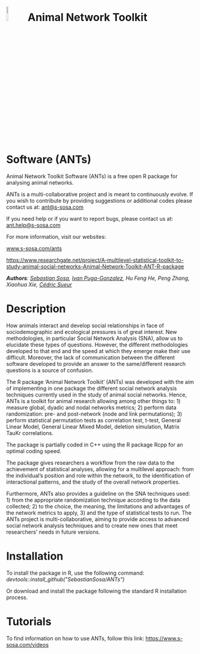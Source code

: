 # <img src="https://github.com/SebastianSosa/ANTs/blob/master/inst/ressources/ANT.png" alt="alt text" width="10%" height="10%">  Animal Network Toolkit Software (ANTs)


Animal Network Toolkit Software (ANTs) is a free open R package for analysing animal networks.

ANTs is a multi-collaborative project and is meant to continuously evolve. If you wish to contribute by providing suggestions or additional codes please contact us at: ant@s-sosa.com

If you need help or if you want to report bugs, please contact us at: ant.help@s-sosa.com

For more information, visit our websites:

   www.s-sosa.com/ants
   
   https://www.researchgate.net/project/A-multilevel-statistical-toolkit-to-study-animal-social-networks-Animal-Network-Toolkit-ANT-R-package
   
   
<i><b>Authors</b>: [Sebastian Sosa](https://scholar.google.fr/citations?user=R8MskkwAAAAJ&hl=fr&authuser=1), [Ivan Puga-Gonzalez](https://scholar.google.fr/citations?user=XIjvceIAAAAJ&hl=fr&oi=ao), Hu Feng He, Peng Zhang, Xiaohua Xie, [Cédric Sueur](https://scholar.google.fr/citations?user=2A3IqEsAAAAJ&hl=fr&authuser=1)</i>

# Description

How animals interact and develop social relationships in face of sociodemographic and ecological pressures is of great interest. New methodologies, in particular Social Network Analysis (SNA), allow us to elucidate these types of questions. However, the different methodologies developed to that end and the speed at which they emerge make their use difficult. Moreover, the lack of communication between the different software developed to provide an answer to the same/different research questions is a source of confusion. 

The R package ‘Animal Network Toolkit’ (ANTs) was developed with the aim of implementing in one package the different social network analysis techniques currently used in the study of animal social networks. Hence, ANTs is a toolkit for animal research allowing among other things to: 1) measure global, dyadic and nodal networks metrics; 2) perform data randomization: pre- and post-network (node and link permutations); 3) perform statistical permutation tests as correlation test, t-test, General Linear Model, General Linear Mixed Model, deletion simulation, Matrix TauKr correlations. 

The package is partially coded in C++ using the R package Rcpp for an optimal coding speed. 

The package gives researchers a workflow from the raw data to the achievement of statistical analyses, allowing for a multilevel approach: from the individual’s position and role within the network, to the identification of interactional patterns, and the study of the overall network properties. 

Furthermore, ANTs also provides a guideline on the SNA techniques used: 1) from the appropriate randomization technique according to the data collected; 2) to the choice, the meaning, the limitations and advantages of the network metrics to apply, 3) and the type of statistical tests to run. The ANTs project is multi-collaborative, aiming to provide access to advanced social network analysis techniques and to create new ones that meet researchers’ needs in future versions.

# Installation
To install the package in R, use the following command: <i>devtools::install_github("SebastianSosa/ANTs")</i>

Or download and install the package following the standard R installation process.

# Tutorials
To find information on how to use ANTs, follow this link: 
https://www.s-sosa.com/videos

